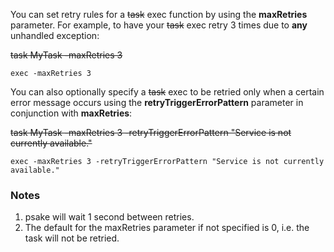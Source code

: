 You can set retry rules for a ~~task~~ exec function by using the **maxRetries** parameter.  For example, to have your ~~task~~ exec retry 3 times due to **any** unhandled exception:

~~task MyTask -maxRetries 3~~
	
	exec -maxRetries 3

You can also optionally specify a ~~task~~ exec to be retried only when a certain error message occurs using the **retryTriggerErrorPattern** parameter in conjunction with **maxRetries**:

~~task MyTask -maxRetries 3 -retryTriggerErrorPattern "Service is not currently available."~~

	exec -maxRetries 3 -retryTriggerErrorPattern "Service is not currently available."

### Notes
1. psake will wait 1 second between retries.
2. The default for the maxRetries parameter if not specified is 0, i.e. the task will not be retried.